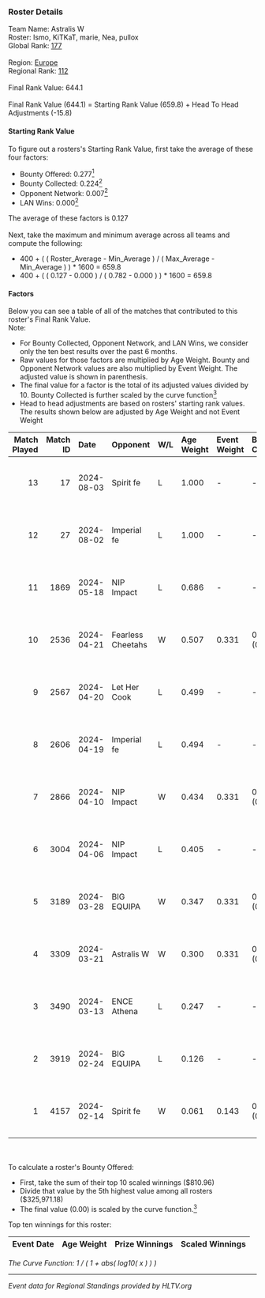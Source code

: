 ### Roster Details<br />
Team Name: Astralis W<br />
Roster: Ismo, KiTKaT, marie, Nea, pullox<br />
Global Rank: [177](../standings_global.md)<br />
<br />
Region: [Europe]( ../standings_europe.md)<br />
Regional Rank: [112]( ../standings_europe.md)<br />
<br />
Final Rank Value:  644.1<br />
<br />
Final Rank Value (644.1) = Starting Rank Value (659.8) + Head To Head Adjustments (-15.8)<br />

#### Starting Rank Value<br />
To figure out a rosters's Starting Rank Value, first take the average of these four factors:<br />
- Bounty Offered: 0.277[<sup>1</sup>](#table2)
- Bounty Collected: 0.224[<sup>2</sup>](#table1)
- Opponent Network: 0.007[<sup>2</sup>](#table1)
- LAN Wins: 0.000[<sup>2</sup>](#table1)

The average of these factors is 0.127<br />
<br />
Next, take the maximum and minimum average across all teams and compute the following:<br />
- 400 + ( ( Roster_Average - Min_Average ) / ( Max_Average - Min_Average ) ) * 1600 = 659.8
- 400 + ( ( 0.127 - 0.000 ) / ( 0.782 - 0.000 ) ) * 1600 = 659.8


#### Factors<br />
Below you can see a table of all of the matches that contributed to this roster's Final Rank Value.<br />
Note:<br />

- For Bounty Collected, Opponent Network, and LAN Wins, we consider only the ten best results over the past 6 months.
- Raw values for those factors are multiplied by Age Weight. Bounty and Opponent Network values are also multiplied by Event Weight. The adjusted value is shown in parenthesis.
- The final value for a factor is the total of its adjusted values divided by 10. Bounty Collected is further scaled by the curve function[<sup>3</sup>](#curveFunction)
- Head to head adjustments are based on rosters' starting rank values. The results shown below are adjusted by Age Weight and not Event Weight
<span id="table1"></span><br />


| Match Played | Match ID | Date       | Opponent          | W/L | Age Weight | Event Weight | Bounty Collected | Opponent Network | LAN Wins  | H2H Adj. | Roster                           |
| -: | -: | :- | :- | :- | :- | :- | :- | :- | :- | -: | :- |
|           13 |       17 | 2024-08-03 | Spirit fe         | L   | 1.000      | -            | -                | -                | -         |   -16.70 | Ismo, KiTKaT, marie, Nea, pullox |
|           12 |       27 | 2024-08-02 | Imperial fe       | L   | 1.000      | -            | -                | -                | -         |    -3.01 | Ismo, KiTKaT, marie, Nea, pullox |
|           11 |     1869 | 2024-05-18 | NIP Impact        | L   | 0.686      | -            | -                | -                | -         |    -9.07 | Ann4, D7, KiTKaT, Nea, pullox    |
|           10 |     2536 | 2024-04-21 | Fearless Cheetahs | W   | 0.507      | 0.331        | 0.003 (0.000)    | 0.068 (0.011)    | 0 (0.000) |     8.75 | Ann4, D7, KiTKaT, Nea, pullox    |
|            9 |     2567 | 2024-04-20 | Let Her Cook      | L   | 0.499      | -            | -                | -                | -         |    -3.32 | Ann4, D7, KiTKaT, Nea, pullox    |
|            8 |     2606 | 2024-04-19 | Imperial fe       | L   | 0.494      | -            | -                | -                | -         |    -1.73 | Ann4, D7, KiTKaT, Nea, pullox    |
|            7 |     2866 | 2024-04-10 | NIP Impact        | W   | 0.434      | 0.331        | 0.005 (0.001)    | 0.236 (0.034)    | 0 (0.000) |     8.02 | Ann4, D7, KiTKaT, Nea, pullox    |
|            6 |     3004 | 2024-04-06 | NIP Impact        | L   | 0.405      | -            | -                | -                | -         |    -5.59 | Ann4, D7, KiTKaT, Nea, pullox    |
|            5 |     3189 | 2024-03-28 | BIG EQUIPA        | W   | 0.347      | 0.331        | 0.017 (0.002)    | 0.157 (0.018)    | 0 (0.000) |     7.12 | Ann4, D7, KiTKaT, Nea, pullox    |
|            4 |     3309 | 2024-03-21 | Astralis W        | W   | 0.300      | 0.331        | 0.001 (0.000)    | 0.022 (0.002)    | 0 (0.000) |     4.26 | Ann4, D7, KiTKaT, Nea, pullox    |
|            3 |     3490 | 2024-03-13 | ENCE Athena       | L   | 0.247      | -            | -                | -                | -         |    -4.08 | Ann4, D7, KiTKaT, Nea, pullox    |
|            2 |     3919 | 2024-02-24 | BIG EQUIPA        | L   | 0.126      | -            | -                | -                | -         |    -1.40 | Ann4, D7, KiTKaT, Nea, pullox    |
|            1 |     4157 | 2024-02-14 | Spirit fe         | W   | 0.061      | 0.143        | 0.005 (0.000)    | 0.145 (0.001)    | 0 (0.000) |     0.97 | Ann4, D7, KiTKaT, Nea, pullox    |

<br />
<span id="table2"></span><br />
To calculate a roster's Bounty Offered:<br />

- First, take the sum of their top 10 scaled winnings ($810.96)
- Divide that value by the 5th highest value among all rosters ($325,971.18)
- The final value (0.00) is scaled by the curve function.[<sup>3</sup>](#curveFunction)

Top ten winnings for this roster:<br />

| Event Date | Age Weight | Prize Winnings | Scaled Winnings |
| :- | -: | :- | :- |


<span id="curveFunction"></span>_The Curve Function: 1 / ( 1 + abs( log10( x ) ) )_<br />

---
_Event data for Regional Standings provided by HLTV.org_<br />
